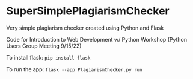 # SuperSimplePlagiarismChecker
Very simple plagiarism checker created using Python and Flask

Code for Introduction to Web Development w/ Python Workshop (Python Users Group Meeting 9/15/22)

To install flask:
`pip install flask`

To run the app:
`flask --app PlagiarismChecker.py run`

